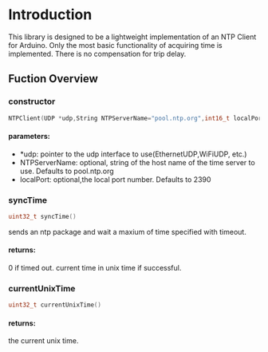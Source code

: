 #  Introduction  

This library is designed to be a lightweight implementation of an NTP Client for Arduino.
Only the most basic functionality of acquiring time is implemented. There is no compensation
for trip delay.  

##  Fuction Overview
###  constructor  
```C++
NTPClient(UDP *udp,String NTPServerName="pool.ntp.org",int16_t localPort=2390)
```
####  parameters:
* *udp: pointer to the udp interface to use(EthernetUDP,WiFiUDP, etc.)  
* NTPServerName: optional, string of the host name of the time server to use. Defaults to pool.ntp.org  
* localPort: optional,the local port number. Defaults to 2390  

### syncTime
```C++
uint32_t syncTime()
```
sends an ntp package and wait a maxium of time specified with timeout.
####  returns:
0 if timed out. current time in unix time if successful.  

###  currentUnixTime  
```C++
uint32_t currentUnixTime()
```
####  returns:  
the current unix time.
